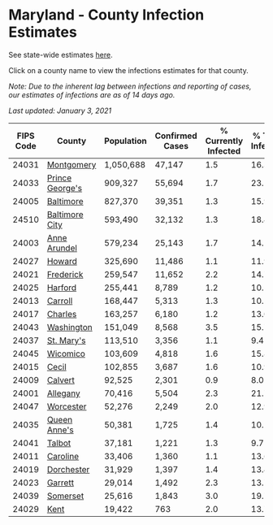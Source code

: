 # Maryland - County Infection Estimates

See state-wide estimates [here](/infections/us-md).

Click on a county name to view the infections estimates for that county.

*Note: Due to the inherent lag between infections and reporting of cases, our estimates of infections are as of 14 days ago.*

*Last updated: January 3, 2021*

|   FIPS Code |                             County |   Population |   Confirmed Cases |   % Currently Infected |   % Total Infected |
|-------------|------------------------------------|--------------|-------------------|------------------------|--------------------|
|       24031 |           [Montgomery](montgomery) |    1,050,688 |            47,147 |                    1.5 |               16.3 |
|       24033 | [Prince George's](prince-george's) |      909,327 |            55,694 |                    1.7 |               23.1 |
|       24005 |             [Baltimore](baltimore) |      827,370 |            39,351 |                    1.3 |               15.9 |
|       24510 |   [Baltimore City](baltimore-city) |      593,490 |            32,132 |                    1.3 |               18.4 |
|       24003 |       [Anne Arundel](anne-arundel) |      579,234 |            25,143 |                    1.7 |               14.1 |
|       24027 |                   [Howard](howard) |      325,690 |            11,486 |                    1.1 |               11.9 |
|       24021 |             [Frederick](frederick) |      259,547 |            11,652 |                    2.2 |               14.7 |
|       24025 |                 [Harford](harford) |      255,441 |             8,789 |                    1.2 |               10.5 |
|       24013 |                 [Carroll](carroll) |      168,447 |             5,313 |                    1.3 |               10.5 |
|       24017 |                 [Charles](charles) |      163,257 |             6,180 |                    1.2 |               13.0 |
|       24043 |           [Washington](washington) |      151,049 |             8,568 |                    3.5 |               15.7 |
|       24037 |           [St. Mary's](st.-mary's) |      113,510 |             3,356 |                    1.1 |                9.4 |
|       24045 |               [Wicomico](wicomico) |      103,609 |             4,818 |                    1.6 |               15.8 |
|       24015 |                     [Cecil](cecil) |      102,855 |             3,687 |                    1.6 |               10.9 |
|       24009 |                 [Calvert](calvert) |       92,525 |             2,301 |                    0.9 |                8.0 |
|       24001 |               [Allegany](allegany) |       70,416 |             5,504 |                    2.3 |               21.7 |
|       24047 |             [Worcester](worcester) |       52,276 |             2,249 |                    2.0 |               12.9 |
|       24035 |       [Queen Anne's](queen-anne's) |       50,381 |             1,725 |                    1.4 |               10.1 |
|       24041 |                   [Talbot](talbot) |       37,181 |             1,221 |                    1.3 |                9.7 |
|       24011 |               [Caroline](caroline) |       33,406 |             1,360 |                    1.1 |               13.6 |
|       24019 |           [Dorchester](dorchester) |       31,929 |             1,397 |                    1.4 |               13.4 |
|       24023 |                 [Garrett](garrett) |       29,014 |             1,492 |                    2.3 |               13.7 |
|       24039 |               [Somerset](somerset) |       25,616 |             1,843 |                    3.0 |               19.7 |
|       24029 |                       [Kent](kent) |       19,422 |               763 |                    2.0 |               13.7 |